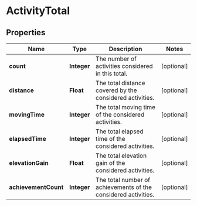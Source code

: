 
# ActivityTotal

## Properties
Name | Type | Description | Notes
------------ | ------------- | ------------- | -------------
**count** | **Integer** | The number of activities considered in this total. |  [optional]
**distance** | **Float** | The total distance covered by the considered activities. |  [optional]
**movingTime** | **Integer** | The total moving time of the considered activities. |  [optional]
**elapsedTime** | **Integer** | The total elapsed time of the considered activities. |  [optional]
**elevationGain** | **Float** | The total elevation gain of the considered activities. |  [optional]
**achievementCount** | **Integer** | The total number of achievements of the considered activities. |  [optional]



